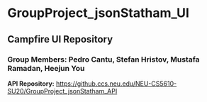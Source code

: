 # GroupProject_jsonStatham_UI
Campfire UI Repository
---

<h3> Group Members: Pedro Cantu, Stefan Hristov, Mustafa Ramadan, Heejun You </h3>

<b>API Repository:</b> https://github.ccs.neu.edu/NEU-CS5610-SU20/GroupProject_jsonStatham_API
